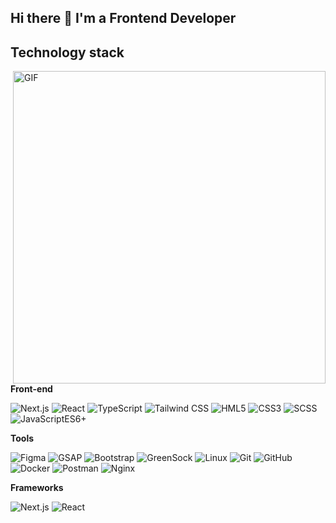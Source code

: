 ## Hi there 👋 I'm a Frontend Developer

## Technology stack

<img align="right" alt="GIF" src="https://media2.giphy.com/media/v1.Y2lkPTc5MGI3NjExMHpyMnZmM2d5c2pzb3Y2YmNleW5vamtwemRwNTRhZnE1aWUxcnJ5diZlcD12MV9pbnRlcm5hbF9naWZfYnlfaWQmY3Q9Zw/jBOOXxSJfG8kqMxT11/giphy.gif" width="500" height="500" />


**Front-end**

![Next.js](https://img.shields.io/badge/-Next-black?style=flat-square&logo=nextdotjs)
![React](https://img.shields.io/badge/-React-black?style=flat-square&logo=react)
![TypeScript](https://img.shields.io/badge/TypeScript-black?style=flat-square&logo=typescript)
![Tailwind CSS](https://img.shields.io/badge/-TailwindCSS-black?style=flat-square&logo=tailwindcss)
![HML5](https://img.shields.io/badge/-HTML5-black?style=flat-square&logo=html5)
![CSS3](https://img.shields.io/badge/-CSS3-black?style=flat-square&logo=css)
![SCSS](https://img.shields.io/badge/-SCSS-black?style=flat-square&logo=sass&logoColor=white)
![JavaScriptES6+](https://img.shields.io/badge/-JavaScriptES6+-black?style=flat-square&logo=javascript)


**Tools**

![Figma](https://img.shields.io/badge/-Figma-black?style=flat-square&logo=figma)
![GSAP](https://img.shields.io/badge/-GSAP-009639?style=flat-square&logo=gsap&logoColor=white)
![Bootstrap](https://img.shields.io/badge/-Bootstrap-red?style=flat-square&logo=bootstrap&logoColor=white)
![GreenSock](https://img.shields.io/badge/-GreenSock-009639?style=flat-square&logo=greensock&logoColor=white)
![Linux](https://img.shields.io/badge/Linux-black?style=flat-square&logo=linux)
![Git](https://img.shields.io/badge/-Git-black?style=flat-square&logo=git)
![GitHub](https://img.shields.io/badge/-GitHub-181717?style=flat-square&logo=github)
![Docker](https://img.shields.io/badge/-Docker-46a2f1?style=flat-square&logo=docker&logoColor=white)
![Postman](https://img.shields.io/badge/Postman-FCA121?style=flat-square&logo=postman)
![Nginx](https://img.shields.io/badge/-Nginx-009639?style=flat-square&logo=nginx&logoColor=white)

**Frameworks**

![Next.js](https://img.shields.io/badge/-Next-black?style=flat-square&logo=nextdotjs)
![React](https://img.shields.io/badge/-React-black?style=flat-square&logo=react)
